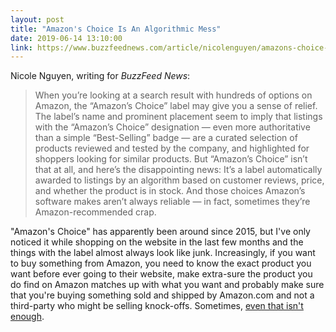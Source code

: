 ```yaml
---
layout: post
title: "Amazon's Choice Is An Algorithmic Mess"
date: 2019-06-14 13:10:00
link: https://www.buzzfeednews.com/article/nicolenguyen/amazons-choice-bad-products
---
```


Nicole Nguyen, writing for *BuzzFeed News*:

> When you’re looking at a search result with hundreds of options on Amazon, the “Amazon’s Choice” label may give you a sense of relief. The label’s name and prominent placement seem to imply that listings with the “Amazon’s Choice” designation — even more authoritative than a simple “Best-Selling” badge — are a curated selection of products reviewed and tested by the company, and highlighted for shoppers looking for similar products. But “Amazon’s Choice” isn’t that at all, and here’s the disappointing news: It’s a label automatically awarded to listings by an algorithm based on customer reviews, price, and whether the product is in stock. And those choices Amazon’s software makes aren’t always reliable — in fact, sometimes they’re Amazon-recommended crap.

"Amazon's Choice" has apparently been around since 2015, but I've only noticed it while shopping on the website in the last few months and the things with the label almost always look like junk. Increasingly, if you want to buy something from Amazon, you need to know the exact product you want before ever going to their website, make extra-sure the product you do find on Amazon matches up with what you want and probably make sure that you're buying something sold and shipped by Amazon.com and not a third-party who might be selling knock-offs. Sometimes, [even that isn't enough](https://www.patentlyapple.com/patently-apple/2016/10/apple-sues-mobile-star-for-selling-counterfeit-power-adapters-and-charging-cables-through-amazon.html).
